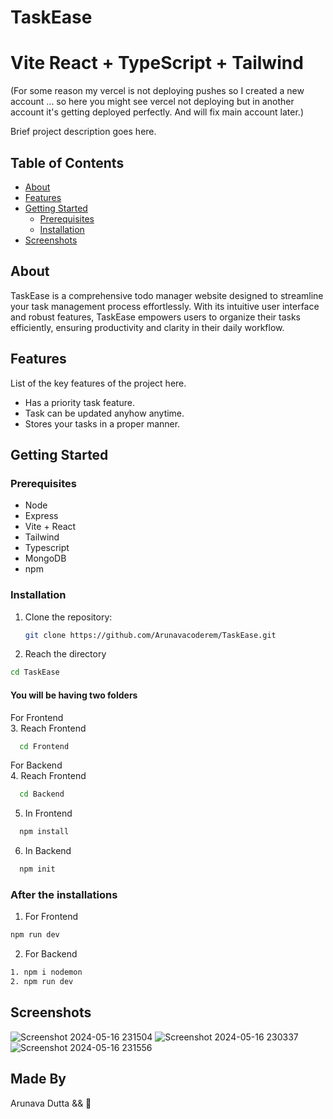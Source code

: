 # TaskEase
# Vite React + TypeScript + Tailwind

(For some reason my vercel is not deploying pushes so I created a new account ... so here you might see vercel not deploying but in another account it's getting deployed perfectly. And will fix main account later.)

Brief project description goes here.

## Table of Contents

- [About](#about)
- [Features](#features)
- [Getting Started](#getting-started)
  - [Prerequisites](#prerequisites)
  - [Installation](#installation)
- [Screenshots](#screenshots)

## About

TaskEase is a comprehensive todo manager website designed to streamline your task management process effortlessly. With its intuitive user interface and robust features, TaskEase empowers users to organize their tasks efficiently, ensuring productivity and clarity in their daily workflow.

## Features

List of the key features of the project here.

- Has a priority task feature.
- Task can be updated anyhow anytime.
- Stores your tasks in a proper manner.

## Getting Started

### Prerequisites

- Node 
- Express
- Vite + React
- Tailwind
- Typescript
- MongoDB
- npm 

### Installation

1. Clone the repository:

   ```sh
   git clone https://github.com/Arunavacoderem/TaskEase.git

   ```
2. Reach the directory

  ```sh
  cd TaskEase
  ```

#### You will be having two folders

For Frontend <br />
3. Reach Frontend
  ```sh
    cd Frontend
  ```

For Backend  <br />
4. Reach Frontend
  ```sh
    cd Backend
  ```

5. In Frontend  <br />
```sh
  npm install
```

6. In Backend  <br />
```sh
  npm init
```

### After the installations
1. For Frontend
  ```sh
  npm run dev
```
2. For Backend
  ```sh
  1. npm i nodemon
  2. npm run dev

```

## Screenshots
![Screenshot 2024-05-16 231504](https://github.com/ArunavaCoderEm/TaskEase/assets/121813676/5d6d21ae-aaad-4f96-a2a8-2eb800d8c4dd)
![Screenshot 2024-05-16 230337](https://github.com/ArunavaCoderEm/TaskEase/assets/121813676/1bff3ef0-02ca-41d8-a248-2ccd39942a5b)
![Screenshot 2024-05-16 231556](https://github.com/ArunavaCoderEm/TaskEase/assets/121813676/86fcc537-1565-4c3d-81de-c6695c753514)


## Made By
Arunava Dutta && 💙
